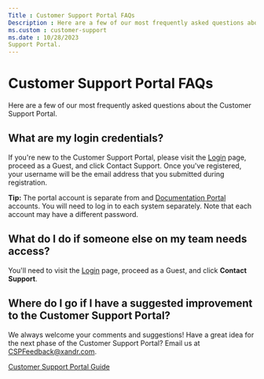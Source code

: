 ```yaml
---
Title : Customer Support Portal FAQs
Description : Here are a few of our most frequently asked questions about the Customer
ms.custom : customer-support
ms.date : 10/28/2023
Support Portal.
---
```



# Customer Support Portal FAQs



Here are a few of our most frequently asked questions about the Customer
Support Portal.



## What are my login credentials?

If you're new to the Customer Support Portal, please visit
the <a href="https://help.xandr.com" class="xref" target="_blank">Login</a>
page, proceed as a Guest, and click Contact
Support. Once you've registered, your username will be the email
address that you submitted during registration.



<b>Tip:</b> The portal account is separate
from  and
<a href="https://help.xandr.com" class="xref"
target="_blank">Documentation Portal</a> accounts. You will need to log
in to each system separately. Note that each account may have a
different password.







## What do I do if someone else on my team needs access?

You'll need to visit the
<a href="https://help.xandr.com/" class="xref" target="_blank">Login</a>
page, proceed as a Guest, and click **Contact Support**.



>

## Where do I go if I have a suggested improvement to the Customer Support Portal?

We always welcome your comments and suggestions! Have a great idea for
the next phase of the Customer Support Portal? Email us at
<a href="mailto:CSPFeedback@xandr.com" class="xref"
target="_blank">CSPFeedback@xandr.com</a>.





<div class="familylinks">

<div class="parentlink">

<a href="xcs-customer-support-portal-guide.md"
class="link">Customer Support Portal Guide</a>






